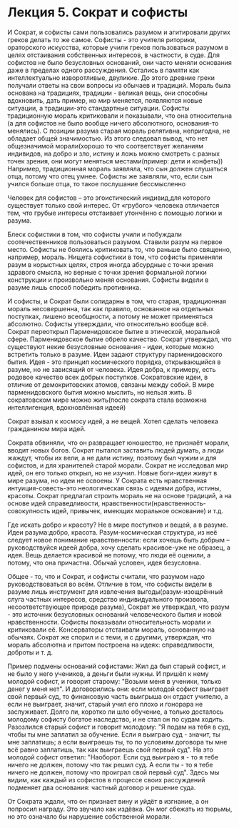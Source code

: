# ﻿Лекция 5. Сократ и софисты

И Сократ, и софисты сами пользовались разумом и агитировали других греков делать то же самое.
Софисты - это учителя риторики, ораторского искусства, которые учили греков пользоваться разумом в целях отстаивания собственных интересов, в частности, в суде.
Для софистов не было безусловных оснований, они часто меняли основания даже в пределах одного рассуждения.
Остались в памяти как интеллектуально изворотливые, двуликие.
До этого древние греки получали ответы на свои вопросы из обычаев и традиций.
Мораль была основана на традициях, традиции - великая вещь, они способны вдохновить, дать пример, но мир меняется, появляются новые ситуации, а традиции-это стандартные ситуации.
Софисты традиционную мораль критиковали и показывали, что она относительна (а для софистов не было вообще ничего абсолютного, основания-то менялись).
С позиции разума старая мораль релятивна, непригодна, не обладает общей значимостью.
Из этого следовал вывод, что нет общезначимой морали(хорошо то что соответствует желаниям индивидов, на добро и зло, истину и ложь можно смотреть с разных точек зрения, они могут меняться местами(пример: дети и конфеты))
Например, традиционная мораль заявляла, что сын должен слушаться отца, потому что отец умнее.
Софисты же заявляли, что, если сын учился больше отца, то такое послушание бессмысленно

Человек для софистов – это эгоистический индивид,для которого существует только свой интерес.
От «грубого» человека отличается тем, что грубые интересы отстаивает утончённо с помощью логики и разума.

Блеск софистики в том, что софисты учили и побуждали соотечественников пользоваться разумом. Ставили разум на первое место. Софисты не боялись критиковать то, что раньше было священно, например, мораль. Нищета софистики в том, что софисты применяли разум в корыстных целях, строя иногда абсурдные с точки зрения здравого смысла, но верные с точки зрения формальной логики конструкции и произвольно меняя основания. Софисты видели в разуме лишь способ победить противника.

И софисты, и Сократ были солидарны в том, что старая, традиционная мораль несовершенна, так как правило, основанное на отдельных поступках, лишено всеобщности, а потому не может применяться абсолютно. Софисты утверждали, что относительно вообще всё.
Сократ переоткрыл Парменидовское бытие в этической, моральной сфере. Парменидовское бытие  обрело качество. Сократ утверждал, что существуют некие безусловные основания - идеи, которые можно встретить только в разуме. Идеи задают структуру парменидовского бытия. Идея - это принцип космического порядка, открывающийся в разуме, но не зависящий от человека. Идея добра, к примеру, есть родовое качество всех добрых поступков. Сократовские идеи, в отличие от демокритовских атомов, связаны между собой. В мире парменидовского бытия можно мыслить, но нельзя жить. В сократовском мире можно жить(после сократа стала возможна интеллигенция, вдохновлённая идеей)

Сократ взывал к космосу идей, а не вещей. Хотел сделать человека гражданином мира идей.

Сократа обвиняли, что он развращает юношество, не признаёт морали, вводит новых богов. Сократ пытался заставить людей думать, а люди жаждут, чтобы их вели, а не дали истину, поэтому был чужим и для софистов, и для хранителей старой морали.
Сократ не исследовал мир идей, он его только открыл, но не изучил. Новые боги-идеи живут в мире разума, но идеи не освоены. У Сократа есть нравственная интуиция-совесть-это неологическая связь с идеями добра, истины, красоты.
Сократ предлагал строить мораль не на основе традиций, а на основе идей справедливости, нравственности(нравственность- совокупность идей, привычек, имеющих моральное основание) и т.д.

Где искать добро и красоту? Не в мире поступков и вещей, а в разуме. Идеи разума:добро, красота. Разум-космическая структура, из неё следует новое понимание нравственности: если хочешь быть добрым –руководствуйся идеей добра, хочу сделать красивое-уже не образец, а идея. Вещь делается красивой не потому, что люди её оценили, а потому, что она причастна. Обычай условен, идея безусловна.

Общее - то, что и Сократ, и софисты считали, что разумом надо руководствоваться во всём. Отличие в том, что софисты видели в разуме лишь инструмент для извлечения выгоды(разум-изощрённый слуга частных интересов, средство индивидуального произвола, несоответствующее природе разума), Сократ же утверждал, что разум - это источник безусловных оснований человеческого бытия и новой нравственности.
Софисты показывали относительность морали и критиковали её. Консерваторы отстаивали мораль, основанную на обычаях. Сократ же спорил и с теми, и с другими, утверждая, что мораль абсолютна и притом построена на идеях: справедливости, доброты и т. д.

Пример подмены оснований софистами:
Жил да был старый софист, и не было у него учеников, а деньги были нужны. И пришёл к нему молодой софист, и говорит старому: "Возьми меня в ученики, только денег у меня нет". И договорились они: если молодой софист выиграет свой первый суд, то финансовую часть выигрыша он отдаст учителю, а если не выиграет, значит, старый учил его плохо и гонорара не заслуживает. Долго ли, коротко ли шло обучение, а только досталось молодому софисту богатое наследство, и не стал он по судам ходить. Разозлился старый софист и говорит молодому: "Я подам на тебя в суд, чтобы ты мне заплатил за обучение. Если я выиграю суд - значит, ты мне заплатишь; а если выиграешь ты, то по условиям договора ты мне всё равно заплатишь, так как выиграешь свой первый суд". На это молодой софист ответил: "Наоборот. Если суд выиграю я - то я тебе ничего не должен, потому что так решил суд. А если ты - то я тебе ничего не должен, потому что проиграл свой первый суд". Здесь мы видим, как каждый из софистов в процессе своих рассуждений подменяет два основания: частный договор и решение суда.

От Сократа ждали, что он признает вину и уйдёт в изгнание, а он попросил награду. Это звучало как издёвка. Он мог сбежать из тюрьмы, но это означало бы нарушение собственной морали.
